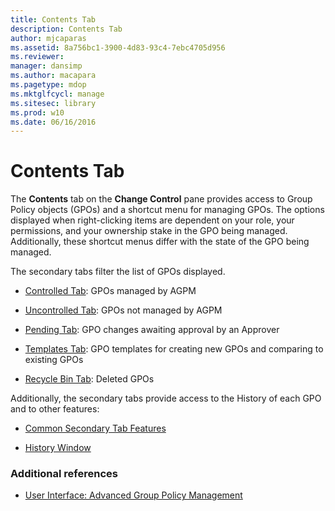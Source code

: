```yaml
---
title: Contents Tab
description: Contents Tab
author: mjcaparas
ms.assetid: 8a756bc1-3900-4d83-93c4-7ebc4705d956
ms.reviewer: 
manager: dansimp
ms.author: macapara
ms.pagetype: mdop
ms.mktglfcycl: manage
ms.sitesec: library
ms.prod: w10
ms.date: 06/16/2016
---
```



# Contents Tab


The **Contents** tab on the **Change Control** pane provides access to Group Policy objects (GPOs) and a shortcut menu for managing GPOs. The options displayed when right-clicking items are dependent on your role, your permissions, and your ownership stake in the GPO being managed. Additionally, these shortcut menus differ with the state of the GPO being managed.

The secondary tabs filter the list of GPOs displayed.

-   [Controlled Tab](controlled-tab.md): GPOs managed by AGPM

-   [Uncontrolled Tab](uncontrolled-tab.md): GPOs not managed by AGPM

-   [Pending Tab](pending-tab.md): GPO changes awaiting approval by an Approver

-   [Templates Tab](templates-tab.md): GPO templates for creating new GPOs and comparing to existing GPOs

-   [Recycle Bin Tab](recycle-bin-tab.md): Deleted GPOs

Additionally, the secondary tabs provide access to the History of each GPO and to other features:

-   [Common Secondary Tab Features](common-secondary-tab-features.md)

-   [History Window](history-window.md)

### Additional references

-   [User Interface: Advanced Group Policy Management](user-interface-advanced-group-policy-management.md)

 

 





